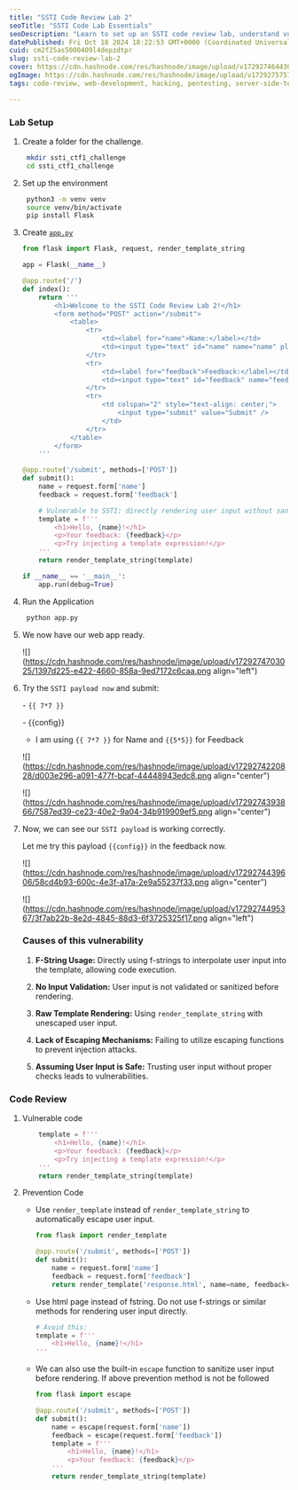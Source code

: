 ```yaml
---
title: "SSTI Code Review Lab 2"
seoTitle: "SSTI Code Lab Essentials"
seoDescription: "Learn to set up an SSTI code review lab, understand vulnerabilities, and apply prevention techniques for secure application development"
datePublished: Fri Oct 18 2024 18:22:53 GMT+0000 (Coordinated Universal Time)
cuid: cm2f25as5000409l4depzdtpr
slug: ssti-code-review-lab-2
cover: https://cdn.hashnode.com/res/hashnode/image/upload/v1729274644301/323e1ee6-a97f-45a3-99c7-91fe88c7e8b6.png
ogImage: https://cdn.hashnode.com/res/hashnode/image/upload/v1729275757343/8f391684-9820-4cfd-b7ee-020459c26017.png
tags: code-review, web-development, hacking, pentesting, server-side-template-injection

---
```


### Lab Setup

1. Create a folder for the challenge.
    
    ```bash
     mkdir ssti_ctf1_challenge
     cd ssti_ctf1_challenge
    ```
    
2. Set up the environment
    
    ```bash
     python3 -m venv venv
     source venv/bin/activate 
     pip install Flask
    ```
    
3. Create [`app.py`](http://app.py)
    
    ```python
    from flask import Flask, request, render_template_string
    
    app = Flask(__name__)
    
    @app.route('/')
    def index():
        return '''
            <h1>Welcome to the SSTI Code Review Lab 2!</h1>
            <form method="POST" action="/submit">
                <table>
                    <tr>
                        <td><label for="name">Name:</label></td>
                        <td><input type="text" id="name" name="name" placeholder="Enter your name" required /></td>
                    </tr>
                    <tr>
                        <td><label for="feedback">Feedback:</label></td>
                        <td><input type="text" id="feedback" name="feedback" placeholder="Enter your feedback" required /></td>
                    </tr>
                    <tr>
                        <td colspan="2" style="text-align: center;">
                            <input type="submit" value="Submit" />
                        </td>
                    </tr>
                </table>
            </form>
        '''
    
    @app.route('/submit', methods=['POST'])
    def submit():
        name = request.form['name']
        feedback = request.form['feedback']
    
        # Vulnerable to SSTI: directly rendering user input without sanitization
        template = f'''
            <h1>Hello, {name}!</h1>
            <p>Your feedback: {feedback}</p>
            <p>Try injecting a template expression!</p>
        '''
        return render_template_string(template)
    
    if __name__ == '__main__':
        app.run(debug=True)
    ```
    
4. Run the Application
    
    ```bash
     python app.py
    ```
    
5. We now have our web app ready.
    
    ![](https://cdn.hashnode.com/res/hashnode/image/upload/v1729274703025/1397d225-e422-4660-858a-9ed7172c6caa.png align="left")
    
6. Try the `SSTI payload now` and submit:
    
    \- `{{ 7*7 }}`
    
    \- {{config}}
    
    * I am using `{{ 7*7 }}` for Name and `{{5*5}}` for Feedback
        
    
    ![](https://cdn.hashnode.com/res/hashnode/image/upload/v1729274220828/d003e296-a091-477f-bcaf-44448943edc8.png align="center")
    
    ![](https://cdn.hashnode.com/res/hashnode/image/upload/v1729274393866/7587ed39-ce23-40e2-9a04-34b919909ef5.png align="center")
    
7. Now, we can see our `SSTI payload` is working correctly.
    
    Let me try this payload `{{config}}` in the feedback now.
    
    ![](https://cdn.hashnode.com/res/hashnode/image/upload/v1729274439606/58cd4b93-600c-4e3f-a17a-2e9a55237f33.png align="center")
    
    ![](https://cdn.hashnode.com/res/hashnode/image/upload/v1729274495367/3f7ab22b-8e2d-4845-88d3-6f3725325f17.png align="left")
    
    ### **Causes of this vulnerability**
    
    1. **F-String Usage:** Directly using f-strings to interpolate user input into the template, allowing code execution.
        
    2. **No Input Validation:** User input is not validated or sanitized before rendering.
        
    3. **Raw Template Rendering:** Using `render_template_string` with unescaped user input.
        
    4. **Lack of Escaping Mechanisms:** Failing to utilize escaping functions to prevent injection attacks.
        
    5. **Assuming User Input is Safe:** Trusting user input without proper checks leads to vulnerabilities.
        

### **Code Review**

1. Vulnerable code
    
    ```python
        template = f'''
            <h1>Hello, {name}!</h1>
            <p>Your feedback: {feedback}</p>
            <p>Try injecting a template expression!</p>
        '''
        return render_template_string(template)
    ```
    
2. Prevention Code
    
    * Use `render_template` instead of `render_template_string` to automatically escape user input.
        
        ```python
        from flask import render_template
        
        @app.route('/submit', methods=['POST'])
        def submit():
            name = request.form['name']
            feedback = request.form['feedback']
            return render_template('response.html', name=name, feedback=feedback)
        ```
        
    * Use html page instead of fstring. Do not use f-strings or similar methods for rendering user input directly.
        
        ```python
        # Avoid this:
        template = f'''
            <h1>Hello, {name}!</h1>
        '''
        ```
        
    * We can also use the built-in `escape` function to sanitize user input before rendering. If above prevention method is not be followed
        
        ```python
        from flask import escape
        
        @app.route('/submit', methods=['POST'])
        def submit():
            name = escape(request.form['name'])
            feedback = escape(request.form['feedback'])
            template = f'''
                <h1>Hello, {name}!</h1>
                <p>Your feedback: {feedback}</p>
            '''
            return render_template_string(template)
        ```